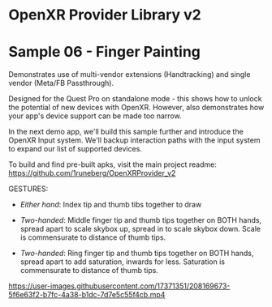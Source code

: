 # OpenXR Provider Library v2
# Sample 06 - Finger Painting

Demonstrates use of multi-vendor extensions (Handtracking) and single vendor (Meta/FB Passthrough).

Designed for the Quest Pro on standalone mode - this shows how to unlock the potential of new devices with OpenXR. 
However, also demonstrates how your app's device support can be made too narrow.

In the next demo app, we'll build this sample further and introduce the OpenXR Input system. We'll backup interaction
paths with the input system to expand our list of supported devices.

To build and find pre-built apks, visit the main project readme: https://github.com/1runeberg/OpenXRProvider_v2

GESTURES:
- *Either hand*: Index tip and thumb tibs together to draw


- *Two-handed*: Middle finger tip and thumb tips together on BOTH hands, spread apart to scale skybox up, spread in to scale skybox down. Scale is commensurate to distance of thumb tips.


- *Two-handed*: Ring finger tip and thumb tips together on BOTH hands, spread apart to add saturation, inwards for less. Saturation is commensurate to distance of thumb tips.

https://user-images.githubusercontent.com/17371351/208169673-5f6e63f2-b7fc-4a38-b1dc-7d7e5c55f4cb.mp4

